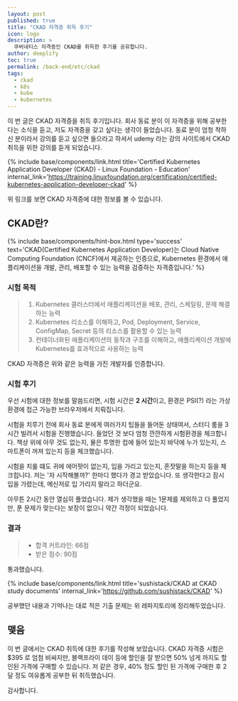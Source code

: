 ```yaml
---
layout: post
published: true
title: "CKAD 자격증 취득 후기"
icon: logo
description: >
  쿠버네티스 자격증인 CKAD를 취득한 후기를 공유합니다.
author: deeplify
toc: true
permalink: /back-end/etc/ckad
tags: 
  - ckad
  - k8s
  - kube
  - kubernetes
---
```


이 번 글은 CKAD 자격증을 취득 후기입니다. 회사 동료 분이 이 자격증을 위해 공부한다는 소식을 듣고, 저도 자격증을 갖고 싶다는 생각이 들었습니다.
동료 분이 엄청 착하신 분이라서 강의를 듣고 싶으면 들으라고 하셔서 udemy 라는 강의 사이트에서 CKAD 취득을 위한 강의를 듣게 되었습니다.

{% include base/components/link.html title='Certified Kubernetes Application Developer (CKAD) - Linux Foundation - Education' internal_link='https://training.linuxfoundation.org/certification/certified-kubernetes-application-developer-ckad' %}

위 링크를 보면 CKAD 자격증에 대한 정보를 볼 수 있습니다.

## CKAD란?

{% include base/components/hint-box.html type='success' text='CKAD(Certified Kubernetes Application Developer)는 Cloud Native Computing Foundation (CNCF)에서 제공하는 인증으로, Kubernetes 환경에서 애플리케이션을 개발, 관리, 배포할 수 있는 능력을 검증하는 자격증입니다.' %}

### 시험 목적


> 1. Kubernetes 클러스터에서 애플리케이션을 배포, 관리, 스케일링, 문제 해결하는 능력
> 2. Kubernetes 리소스를 이해하고, Pod, Deployment, Service, ConfigMap, Secret 등의 리소스를 활용할 수 있는 능력
> 3. 컨테이너화된 애플리케이션의 동작과 구조를 이해하고, 애플리케이션 개발에 Kubernetes를 효과적으로 사용하는 능력

CKAD 자격증은 위와 같은 능력을 가진 개발자를 인증합니다.

### 시험 후기

우선 시험에 대한 정보를 말씀드리면, 시험 시간은 **2 시간**이고, 환경은 PSI(?) 라는 가상 환경에 접근 가능한 브라우저에서 치뤄집니다.

시험을 치루기 전에 회사 동료 분에게 여러가지 팁들을 들어둔 상태여서, 스터디 룸을 3시간 빌려서 시험을 진행했습니다.
들었던 것 보다 엄청 깐깐하게 시험환경을 체크합니다. 책상 위에 아무 것도 없는지, 물은 투명한 컵에 들어 있는지 바닥에 누가 있는지, 스마트폰이 꺼져 있는지 등을 체크했습니다.

시험을 치룰 떄도 귀에 에어팟이 없는지, 입을 가리고 있는지, 혼잣말을 하는지 등을 체크힙니다.
저는 '자 시작해볼까?' 한마디 했다가 경고 받았습니다. 또 생각한다고 잠시 입을 가렸는데, 메신저로 입 가리지 말라고 하더군요.

아무튼 2시간 동안 열심히 풀었습니다.
제가 생각했을 때는 1문제를 제외하고 다 풀었지만, 푼 문제가 맞는다는 보장이 없으니 약간 걱정이 되었습니다.

### 결과

> - 합격 커트라인: 66점
> - 받은 점수: 90점

통과했습니다.

{% include base/components/link.html title='sushistack/CKAD at CKAD study documents' internal_link='https://github.com/sushistack/CKAD' %}

공부했던 내용과 기억나는 대로 적은 기출 문제는 위 레파지토리에 정리해두었습니다.


## 맺음

이 번 글에서는 CKAD 취득에 대한 후기를 작성해 보았습니다. CKAD 자격증 시험은 $395 로 엄첨 비싸지만, 블랙프라이 데이 등에 할인을 잘 받으면 50% 넘게 까지도 할인된 가격에 구매할 수 있습니다.
저 같은 경우, 40% 정도 할인 된 가격에 구매한 후 2달 정도 여유롭게 공부한 뒤 취득했습니다.

감사합니다.
